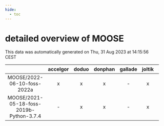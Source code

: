 ```yaml
---
hide:
  - toc
---
```


detailed overview of MOOSE
==========================


This data was automatically generated on Thu, 31 Aug 2023 at 14:15:56 CEST  

| |accelgor|doduo|donphan|gallade|joltik|skitty|swalot|victini|
| :---: | :---: | :---: | :---: | :---: | :---: | :---: | :---: | :---: |
|MOOSE/2022-06-10-foss-2022a|x|x|x|-|x|x|x|x|
|MOOSE/2021-05-18-foss-2019b-Python-3.7.4|-|x|x|-|x|x|x|x|
